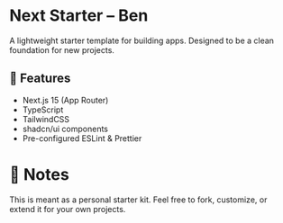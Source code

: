 # Next Starter – Ben

A lightweight starter template for building apps.
Designed to be a clean foundation for new projects.

## 🚀 Features

- Next.js 15 (App Router)
- TypeScript
- TailwindCSS
- shadcn/ui components
- Pre-configured ESLint & Prettier

# 📝 Notes

This is meant as a personal starter kit.
Feel free to fork, customize, or extend it for your own projects.
